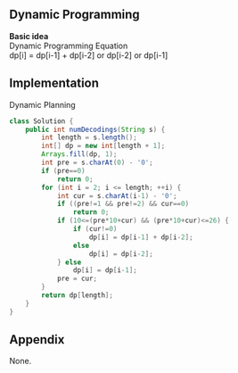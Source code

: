 **Dynamic Programming**  
---
**Basic idea**  
Dynamic Programming Equation  
dp[i] = dp[i-1] + dp[i-2] or dp[i-2] or dp[i-1]  

Implementation
---
Dynamic Planning
```java
class Solution {
    public int numDecodings(String s) {
        int length = s.length();
        int[] dp = new int[length + 1];
        Arrays.fill(dp, 1);
        int pre = s.charAt(0) - '0';
        if (pre==0)
            return 0;
        for (int i = 2; i <= length; ++i) {
            int cur = s.charAt(i-1) - '0';
            if ((pre!=1 && pre!=2) && cur==0)
                return 0;
            if (10<=(pre*10+cur) && (pre*10+cur)<=26) {
                if (cur!=0)
                    dp[i] = dp[i-1] + dp[i-2];
                else
                    dp[i] = dp[i-2];
            } else
                dp[i] = dp[i-1];
            pre = cur;
        }
        return dp[length];
    }
}
```
**Appendix**
---
None.